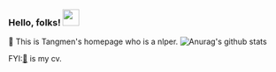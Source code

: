 <!--### Hi there 👋-->
### Hello, folks! <img src="https://raw.githubusercontent.com/MartinHeinz/MartinHeinz/master/wave.gif" width="30px">
👷 This is Tangmen's homepage who is a nlper.
![Anurag's github stats](https://github-readme-stats.vercel.app/api?username=RobertMarton&show_icons=true&theme=radical)

FYI:[📃]()  is my cv.

<!--
**RobertMarton/RobertMarton** is a ✨ _special_ ✨ repository because its `README.md` (this file) appears on your GitHub profile.

Here are some ideas to get you started:

- 🔭 I’m currently working on ...
- 🌱 I’m currently learning ...
- 👯 I’m looking to collaborate on ...
- 🤔 I’m looking for help with ...
- 💬 Ask me about ...
- 📫 How to reach me: ...
- 😄 Pronouns: ...
- ⚡ Fun fact: ...
-->

